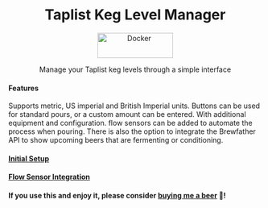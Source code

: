 <h1 align="center">
  <strong>Taplist Keg Level Manager</strong>
</h1>

<p align="center">
  <a href="https://hub.docker.com/r/joehannis/taplist-keg-level-manager">
    <img src="https://img.shields.io/badge/-Docker-2496ED?style=for-the-badge&logo=docker&logoColor=white" width="150" height="50" alt="Docker">
  </a>
</p>

<p align="center">
  Manage your Taplist keg levels through a simple interface
</p>

#### Features

Supports metric, US imperial and British Imperial units. Buttons can be used for standard pours, or a custom amount can be entered. With additional equipment and configuration. flow sensors can be added to automate the process when pouring. There is also the option to integrate the Brewfather API to show upcoming beers that are fermenting or conditioning.

#### [Initial Setup](https://github.com/joehannis/taplist-keg-level-manager/wiki/Initial-Setup)
  
#### [Flow Sensor Integration](https://github.com/joehannis/taplist-keg-level-manager/wiki/Flow-Sensor-Integaration)
  
#### If you use this and enjoy it, please consider [buying me a beer](https://www.buymeacoffee.com/joehannisjp) 🍺!
